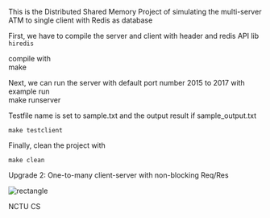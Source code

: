 This is the Distributed Shared Memory Project of simulating the multi-server ATM to single client with Redis as database

First, we have to compile the server and client with header and redis API lib `hiredis`

compile with  
	make 

Next, we can run the server with default port number 2015 to 2017 with example run   
	make runserver

Testfile name is set to sample.txt and the output result if sample_output.txt

	make testclient

Finally, clean the project with

	make clean


Upgrade 2: One-to-many client-server with non-blocking Req/Res

![rectangle](https://github.com/yuweichen1008/Side_Program/blob/master/DSM/src/Async_server.emf)  


NCTU CS